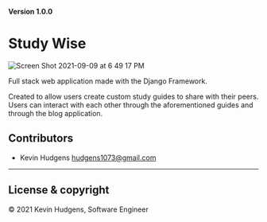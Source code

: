 **Version 1.0.0**

# Study Wise

![Screen Shot 2021-09-09 at 6 49 17 PM](https://user-images.githubusercontent.com/49671052/132665457-07031ca5-81b2-4bc0-bd66-ee600c1ce242.png)

Full stack web application made with the Django Framework.

Created to allow users create custom study guides to share with their peers. Users can interact with each other through the aforementioned guides and through the blog application.

## Contributors

- Kevin Hudgens <hudgens1073@gmail.com>

---
## License & copyright

© 2021 Kevin Hudgens, Software Engineer

